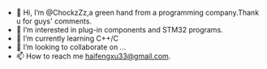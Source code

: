 - 👋 Hi, I’m @ChockzZz,a green hand from a programming company.Thank u for guys' comments.
- 👀 I’m interested in plug-in components and STM32 programs.
- 🌱 I’m currently learning C++/C
- 💞️ I’m looking to collaborate on ...
- 📫 How to reach me haifengxu33@gmail.com.

<!---
ChockzZz/ChockzZz is a ✨ special ✨ repository because its `README.md` (this file) appears on your GitHub profile.
You can click the Preview link to take a look at your changes.
--->
